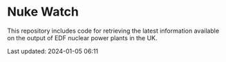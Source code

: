 # Nuke Watch

This repository includes code for retrieving the latest information available on the output of EDF nuclear power plants in the UK.

Last updated: 2024-01-05 06:11
